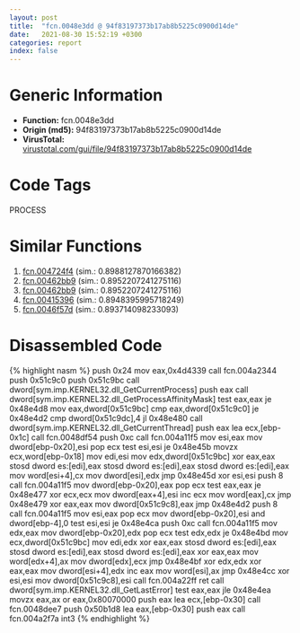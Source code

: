 ```yaml
---
layout: post
title:  "fcn.0048e3dd @ 94f83197373b17ab8b5225c0900d14de"
date:   2021-08-30 15:52:19 +0300
categories: report
index: false
---
```


# Generic Information
- **Function:** fcn.0048e3dd
- **Origin (md5):** 94f83197373b17ab8b5225c0900d14de
- **VirusTotal:** [virustotal.com/gui/file/94f83197373b17ab8b5225c0900d14de][virustotal_ref]

# Code Tags
<span class="tag" id="PROCESS">PROCESS</span>


# Similar Functions

1. [fcn.004724f4][similar_1_ref] (sim.: 0.8988127870166382)
2. [fcn.00462bb9][similar_2_ref] (sim.: 0.8952207241275116)
3. [fcn.00462bb9][similar_3_ref] (sim.: 0.8952207241275116)
4. [fcn.00415396][similar_4_ref] (sim.: 0.8948395995718249)
5. [fcn.0046f57d][similar_5_ref] (sim.: 0.893714098233093)


# Disassembled Code

{% highlight nasm %}
push 0x24
mov eax,0x4d4339
call fcn.004a2344
push 0x51c9c0
push 0x51c9bc
call dword[sym.imp.KERNEL32.dll_GetCurrentProcess]
push eax
call dword[sym.imp.KERNEL32.dll_GetProcessAffinityMask]
test eax,eax
je 0x48e4d8
mov eax,dword[0x51c9bc]
cmp eax,dword[0x51c9c0]
je 0x48e4d2
cmp dword[0x51c9dc],4
jl 0x48e480
call dword[sym.imp.KERNEL32.dll_GetCurrentThread]
push eax
lea ecx,[ebp-0x1c]
call fcn.0048df54
push 0xc
call fcn.004a11f5
mov esi,eax
mov dword[ebp-0x20],esi
pop ecx
test esi,esi
je 0x48e45b
movzx ecx,word[ebp-0x18]
mov edi,esi
mov edx,dword[0x51c9bc]
xor eax,eax
stosd dword es:[edi],eax
stosd dword es:[edi],eax
stosd dword es:[edi],eax
mov word[esi+4],cx
mov dword[esi],edx
jmp 0x48e45d
xor esi,esi
push 8
call fcn.004a11f5
mov dword[ebp-0x20],eax
pop ecx
test eax,eax
je 0x48e477
xor ecx,ecx
mov dword[eax+4],esi
inc ecx
mov word[eax],cx
jmp 0x48e479
xor eax,eax
mov dword[0x51c9c8],eax
jmp 0x48e4d2
push 8
call fcn.004a11f5
mov esi,eax
pop ecx
mov dword[ebp-0x20],esi
and dword[ebp-4],0
test esi,esi
je 0x48e4ca
push 0xc
call fcn.004a11f5
mov edx,eax
mov dword[ebp-0x20],edx
pop ecx
test edx,edx
je 0x48e4bd
mov ecx,dword[0x51c9bc]
mov edi,edx
xor eax,eax
stosd dword es:[edi],eax
stosd dword es:[edi],eax
stosd dword es:[edi],eax
xor eax,eax
mov word[edx+4],ax
mov dword[edx],ecx
jmp 0x48e4bf
xor edx,edx
xor eax,eax
mov dword[esi+4],edx
inc eax
mov word[esi],ax
jmp 0x48e4cc
xor esi,esi
mov dword[0x51c9c8],esi
call fcn.004a22ff
ret 
call dword[sym.imp.KERNEL32.dll_GetLastError]
test eax,eax
jle 0x48e4ea
movzx eax,ax
or eax,0x80070000
push eax
lea ecx,[ebp-0x30]
call fcn.0048dee7
push 0x50b1d8
lea eax,[ebp-0x30]
push eax
call fcn.004a2f7a
int3 
{% endhighlight %}


[similar_1_ref]: /report/fcn.004724f4@843c4207147f5bab0e104024677fd9ec
[similar_2_ref]: /report/fcn.00462bb9@53687e619dcac7d709f306d061d8daeb
[similar_3_ref]: /report/fcn.00462bb9@ba5ec83721de3ca10b3c9583f3b2c6a1
[similar_4_ref]: /report/fcn.00415396@065d95e046989885ac0aa05648eeda39
[similar_5_ref]: /report/fcn.0046f57d@9b5524245506621a9773176393787e61
[virustotal_ref]: https://www.virustotal.com/gui/file/94f83197373b17ab8b5225c0900d14de